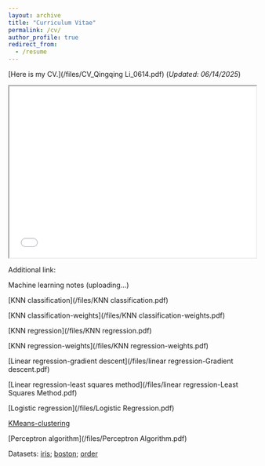 ```yaml
---
layout: archive
title: "Curriculum Vitae"
permalink: /cv/
author_profile: true
redirect_from:
  - /resume
---
```

[Here is my CV.](/files/CV_Qingqing Li_0614.pdf)  (*Updated: 06/14/2025*)<br />


<iframe src="/files/CV_Qingqing Li_0614.pdf" width="100%" height="350px">
  <p>Sorry, your browser doesn't support embedded PDFs. You can <a href="CV_Qingqing Li_0614.pdf">download the PDF file</a> instead.</p>
</iframe>

Additional link: 

Machine learning notes (uploading...)

[KNN classification](/files/KNN classification.pdf)

[KNN classification-weights](/files/KNN classification-weights.pdf)

[KNN regression](/files/KNN regression.pdf)

[KNN regression-weights](/files/KNN regression-weights.pdf)

[Linear regression-gradient descent](/files/linear regression-Gradient descent.pdf)

[Linear regression-least squares method](/files/linear regression-Least Squares Method.pdf)

[Logistic regression](/files/Logistic Regression.pdf)

[KMeans-clustering](/files/KMeans-Clustering.pdf)

[Perceptron algorithm](/files/Perceptron Algorithm.pdf)

Datasets: [iris](/files/iris.pdf); [boston](/files/boston.pdf); [order](/files/order.pdf)



